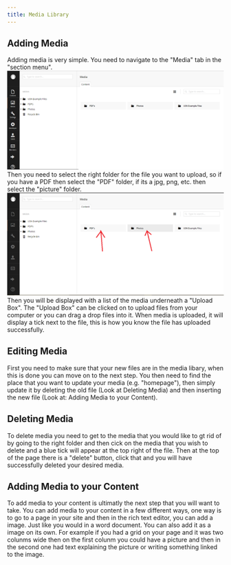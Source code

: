 ```yaml
---
title: Media Library
---
```


## Adding Media

Adding media is very simple. 
You need to navigate to the "Media" tab in the "section menu".
![Media Menu Screenshot](screenshot_of_media_menu.png)
Then you need to select the right folder for the file you want to upload, so if you have a PDF then select the "PDF" folder,
if its a jpg, png, etc. then select the "picture" folder.
![Pick the Right Folder](Which_folder.png)
Then you will be displayed with a list of the media underneath a "Upload Box". 
The "Upload Box" can be clicked on to upload files from your computer or you can drag a drop files into it.
When media is uploaded, it will display a tick next to the file, this is how you know the file has uploaded successfully.

## Editing Media

First you need to make sure that your new files are in the media libary, when this is done you can move on to the next step.
You then need to find the place that you want to update your media (e.g. "homepage"), then simply update it by deleting the old file (Look at Deleting Media) and then inserting the new file (Look at: Adding Media to your Content).
## Deleting Media

To delete media you need to get to the media that you would like to gt rid of by going to the right folder and then cick on 
the media that you wish to delete and a blue tick will appear at the top right of the file.
Then at the top of the page there is a "delete" button, click that and you will have successfully deleted your desired media.

## Adding Media to your Content

To add media to your content is ultimatly the next step that you will want to take. 
You can add media to your content in a few different ways, one way is to go to a page in your site and then in the rich text
editor, you can add a image. Just like you would in a word document.
You can also add it as a image on its own. For example if you had a grid on your page and it was two colunms wide then on
the first colunm you could have a picture and then in the second one had text explaining the picture or writing something 
linked to the image.